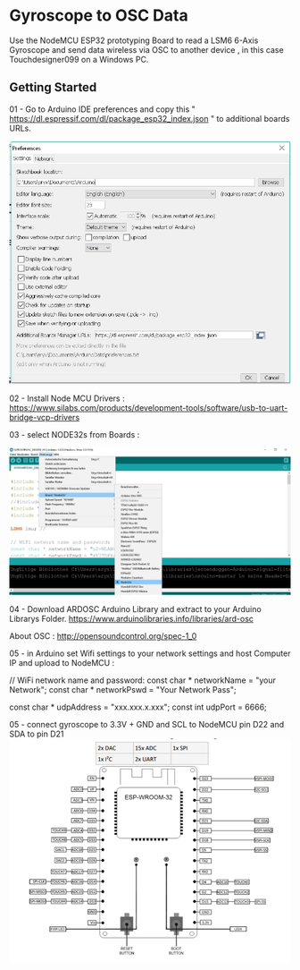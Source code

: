 # Gyroscope to OSC Data

Use the NodeMCU ESP32 prototyping Board to read a LSM6 6-Axis Gyroscope and send data wireless via OSC to another device , in this case Touchdesigner099 on a Windows PC.

## Getting Started


01 -  Go to Arduino IDE preferences and copy this " https://dl.espressif.com/dl/package_esp32_index.json " to additional boards URLs.

![Prefs](https://github.com/circat/GYRO-to-OSC-DATA/blob/master/img/arduinp_prefs.PNG)

02 -  Install Node MCU Drivers : https://www.silabs.com/products/development-tools/software/usb-to-uart-bridge-vcp-drivers

03 - select NODE32s from Boards :

![Prefs](https://github.com/circat/GYRO-to-OSC-DATA/blob/master/img/Arduino_nodeMCU.PNG)

04 - Download ARDOSC Arduino Library and extract to your Arduino Librarys Folder.
https://www.arduinolibraries.info/libraries/ard-osc

About OSC : 
http://opensoundcontrol.org/spec-1_0

05 - in Arduino set Wifi settings to your network settings and host Computer IP and upload to NodeMCU :

// WiFi network name and password:
const char * networkName = "your Network";
const char * networkPswd = "Your Network Pass";

const char * udpAddress = "xxx.xxx.x.xxx";
const int udpPort = 6666;

05 - connect gyroscope to 3.3V + GND and SCL to NodeMCU pin D22 and SDA to pin D21
![Prefs](https://github.com/circat/GYRO-to-OSC-DATA/blob/master/img/pinout.PNG)




